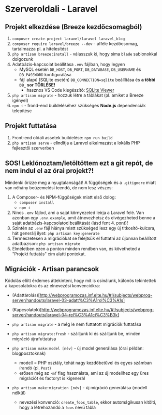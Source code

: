 # Szerveroldali - Laravel

## Projekt elkezdése (Breeze kezdőcsomagból)

1. `composer create-project laravel/laravel laravel_blog`
2. `composer require laravel/breeze --dev` - afféle kezdőcsomag, tartalmazza pl. a hitelesítést
3. `php artisan breeze:install` - válasszuk ki, hogy sima `blade` sablonokkal dolgozunk
4. Adatbázis-kapcsolat beállítása `.env` fájlban, hogy legyen
   - MySQL esetén `DB_HOST`, `DB_PORT`, `DB_DATABASE`, `DB_USERNAME` és `DB_PASSWORD` konfigurálása
   - fájl alapú (SQLite esetén) `DB_CONNECTION=sqlite` beállítása és **a többi `DB_` sor TÖRLÉSE!**
     - hasznos VS Code kiegészítő: [SQLite Viewer](https://marketplace.visualstudio.com/items?itemName=qwtel.sqlite-viewer)
5. `php artisan migrate` - hozzuk létre a táblákat (pl. amiket a Breeze igényel)
6. `npm i` - frond-end buildeléséhez szükséges **Node.js** dependenciák telepítése

## Projekt futtatása

1. Front-end oldali assetek buildelése: `npm run build`
2. `php artisan serve` - elindítja a Laravel alkalmazást a lokális PHP fejlesztői szerverben

## SOS! Leklónoztam/letöltöttem ezt a git repót, de nem indul el az órai projekt?!

Mindenki őrizze meg a nyugtalanságát! A függőségek és a `.gitignore` miatt van néhány beüzemelési teendő, de nem lesz vészes:

1. A Composer- és NPM-függőségek miatt első dolog:
   - `composer install`
   - `npm i`
2. Nincs `.env` fájlod, ami a saját környezeted leírja a Laravel felé. Van azonban egy `.env.example`, amit átnevezhetsz és elvégezheted benne a saját adatbázis-kapcsolatod beállítását (lásd fent 4. pont)!
3. Szintén az `.env` fájl hiánya miatt szükséged lesz egy új titkosító-kulcsra, hát generálj ilyet: `php artisan key:generate`
4. Természetesen a migrációkat se felejtsük el futtatni az újonnan beállított adatbázison: `php artisan migrate`
5. Elméletben ezen a ponton minden rendben van, és követheted a "Projekt futtatás" cím alatti pontokat.

## Migrációk - Artisan parancsok

Kódolás előtt érdemes áttekinteni, hogy mit is csinálunk, különös tekintettek a kapcsolatokra és az elnevezési konvenciókra:
- (Adattárolás)[http://webprogramozas.inf.elte.hu/#!/subjects/webprog-server/handouts/laravel-03-adatt%C3%A1rol%C3%A1s]
- (Kapcsolatok)[http://webprogramozas.inf.elte.hu/#!/subjects/webprog-server/handouts/laravel-04-rel%C3%A1ci%C3%B3k]

- `php artisan migrate` - a még le nem futtatott migrációk futtatása
- `php artisan migrate:fresh` - szálljunk ki és szálljunk be, minden migráció újrafuttatása
- `php artisan make:model [név]` - új model generálása (órai példán: blogposztoknak)
  - modell = PHP osztály, tehát nagy kezdőbetűvel és egyes számban írandó (pl. `Post`)
  - erősen még az `-mf` flag használata, ami az új modellhez egy üres migrációt és factoryt is kigenerál
- `php artisan make:migration [név]` - új migráció generálása (modell nélkül)
  - nevezési konvenció: `create_foos_table`, ekkor automágikusan kitölti, hogy a létrehozandó a `foos` nevű tábla